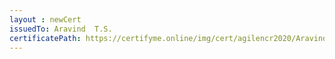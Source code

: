 ```yaml
--- 
layout : newCert 
issuedTo: Aravind  T.S. 
certificatePath: https://certifyme.online/img/cert/agilencr2020/AravindT.S._b6ac6.png
--- 
```

